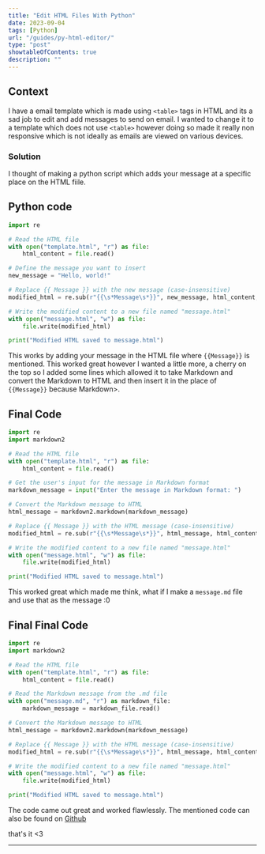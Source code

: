 ```yaml
---
title: "Edit HTML Files With Python"
date: 2023-09-04
tags: [Python]
url: "/guides/py-html-editor/"
type: "post"
showtableOfContents: true
description: ""
---
```


## Context
I have a email template which is made using `<table>` tags in HTML and its a sad job to edit and add messages to send on email. I wanted to change it to a template which does not use `<table>` however doing so made it really non responsive which is not ideally as emails are viewed on various devices. 

### Solution 
I thought of making a python script which adds your message at a specific place on the HTML fiile. 

## Python code
```python 
import re

# Read the HTML file
with open("template.html", "r") as file:
    html_content = file.read()

# Define the message you want to insert
new_message = "Hello, world!"

# Replace {{ Message }} with the new message (case-insensitive)
modified_html = re.sub(r"{{\s*Message\s*}}", new_message, html_content, flags=re.I)

# Write the modified content to a new file named "message.html"
with open("message.html", "w") as file:
    file.write(modified_html)

print("Modified HTML saved to message.html")

```

This works by adding your message in the HTML file where `{{Message}}` is mentioned. This worked great however I wanted a little more, a cherry on the top so I added some lines which allowed it to take Markdown and convert the Markdown to HTML and then insert it in the place of `{{Message}}` because Markdown>. 

## Final Code
```python
import re
import markdown2

# Read the HTML file
with open("template.html", "r") as file:
    html_content = file.read()

# Get the user's input for the message in Markdown format
markdown_message = input("Enter the message in Markdown format: ")

# Convert the Markdown message to HTML
html_message = markdown2.markdown(markdown_message)

# Replace {{ Message }} with the HTML message (case-insensitive)
modified_html = re.sub(r"{{\s*Message\s*}}", html_message, html_content, flags=re.I)

# Write the modified content to a new file named "message.html"
with open("message.html", "w") as file:
    file.write(modified_html)

print("Modified HTML saved to message.html")
```

This worked great which made me think, what if I make a `message.md` file and use that as the message :0 

## Final Final Code 
```python 
import re
import markdown2

# Read the HTML file
with open("template.html", "r") as file:
    html_content = file.read()

# Read the Markdown message from the .md file
with open("message.md", "r") as markdown_file:
    markdown_message = markdown_file.read()

# Convert the Markdown message to HTML
html_message = markdown2.markdown(markdown_message)

# Replace {{ Message }} with the HTML message (case-insensitive)
modified_html = re.sub(r"{{\s*Message\s*}}", html_message, html_content, flags=re.I)

# Write the modified content to a new file named "message.html"
with open("message.html", "w") as file:
    file.write(modified_html)

print("Modified HTML saved to message.html")
```

The code came out great and worked flawlessly. The mentioned code can also be found on [Github](https://github.com/mansoorbarri/PythonScripts/blob/main/html-md-editor)

that's it <3

----

  